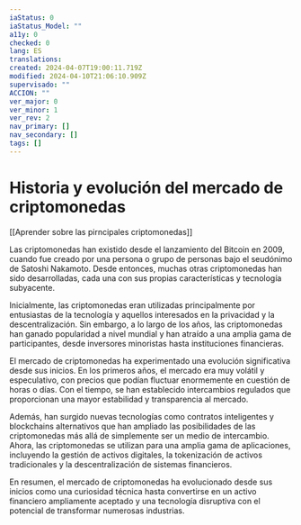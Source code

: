 ```yaml
---
iaStatus: 0
iaStatus_Model: ""
a11y: 0
checked: 0
lang: ES
translations: 
created: 2024-04-07T19:00:11.719Z
modified: 2024-04-10T21:06:10.909Z
supervisado: ""
ACCION: ""
ver_major: 0
ver_minor: 1
ver_rev: 2
nav_primary: []
nav_secondary: []
tags: []
---
```

# Historia y evolución del mercado de criptomonedas

[[Aprender sobre las pirncipales criptomonedas]]

Las criptomonedas han existido desde el lanzamiento del Bitcoin en 2009, cuando fue creado por una persona o grupo de personas bajo el seudónimo de Satoshi Nakamoto. Desde entonces, muchas otras criptomonedas han sido desarrolladas, cada una con sus propias características y tecnología subyacente.

Inicialmente, las criptomonedas eran utilizadas principalmente por entusiastas de la tecnología y aquellos interesados en la privacidad y la descentralización. Sin embargo, a lo largo de los años, las criptomonedas han ganado popularidad a nivel mundial y han atraído a una amplia gama de participantes, desde inversores minoristas hasta instituciones financieras.

El mercado de criptomonedas ha experimentado una evolución significativa desde sus inicios. En los primeros años, el mercado era muy volátil y especulativo, con precios que podían fluctuar enormemente en cuestión de horas o días. Con el tiempo, se han establecido intercambios regulados que proporcionan una mayor estabilidad y transparencia al mercado.

Además, han surgido nuevas tecnologías como contratos inteligentes y blockchains alternativos que han ampliado las posibilidades de las criptomonedas más allá de simplemente ser un medio de intercambio. Ahora, las criptomonedas se utilizan para una amplia gama de aplicaciones, incluyendo la gestión de activos digitales, la tokenización de activos tradicionales y la descentralización de sistemas financieros.

En resumen, el mercado de criptomonedas ha evolucionado desde sus inicios como una curiosidad técnica hasta convertirse en un activo financiero ampliamente aceptado y una tecnología disruptiva con el potencial de transformar numerosas industrias.
